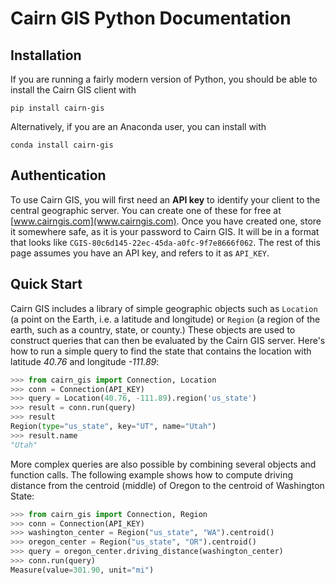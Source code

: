 # Cairn GIS Python Documentation

## Installation

If you are running a fairly modern version of Python, you should be able to install the Cairn GIS client with

    pip install cairn-gis

Alternatively, if you are an Anaconda user, you can install with

    conda install cairn-gis


## Authentication

To use Cairn GIS, you will first need an **API key** to identify your client to the central geographic server.
You can create one of these for free at [www.cairngis.com](www.cairngis.com). Once you have created one,
store it somewhere safe, as it is your password to Cairn GIS. It will be in a format that looks like
`CGIS-80c6d145-22ec-45da-a0fc-9f7e8666f062`. The rest of this page assumes you have an API key, and refers
to it as `API_KEY`.


## Quick Start

Cairn GIS includes a library of simple geographic objects such as `Location` (a point on the Earth, i.e. a
latitude and longitude) or `Region` (a region of the earth, such as a country, state, or county.) These
objects are used to construct queries that can then be evaluated by the Cairn GIS server. Here's how to
run a simple query to find the state that contains the location with latitude *40.76* and longitude *-111.89*:

```python
>>> from cairn_gis import Connection, Location
>>> conn = Connection(API_KEY)
>>> query = Location(40.76, -111.89).region('us_state')
>>> result = conn.run(query)
>>> result
Region(type="us_state", key="UT", name="Utah")
>>> result.name
"Utah"
```

More complex queries are also possible by combining several objects and function calls. The following
example shows how to compute driving distance from the centroid (middle) of Oregon to the centroid of
Washington State:

```python
>>> from cairn_gis import Connection, Region
>>> conn = Connection(API_KEY)
>>> washington_center = Region("us_state", "WA").centroid()
>>> oregon_center = Region("us_state", "OR").centroid()
>>> query = oregon_center.driving_distance(washington_center)
>>> conn.run(query)
Measure(value=301.90, unit="mi")
```
